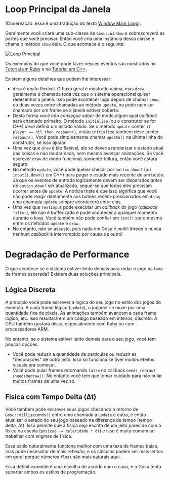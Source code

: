 # Loop Principal da Janela

(Observação: essa é uma tradução do texto [Window Main Loop](https://github.com/jlnr/gosu/wiki/Window-Main-Loop)).

Geralmente você criará uma sub-classe de `Gosu::Window` e sobrescreverá as partes que você precisar. Então você cria uma instância dessa classe e chama o método `show` dela. O que acontece é o seguinte:

![Loop Principal](https://github.com/jlnr/gosu/wiki/main_loop.png)

Os exemplos do que você pode fazer nesses eventos são mostrados no [Tutorial em Ruby](Tutorial-Ruby.md) e no [Tutorial em C++](https://github.com/jlnr/gosu/wiki/C---Tutorial).

Existem alguns detalhes que podem lhe interessar:

  * `draw` é _muito_ flexível. O fluxo geral é mostrado acima, mas `draw` geralmente é chamada toda vez que o sistema operacional quiser redesenhar a janela. Isso pode acontecer logo depois de chamar `show`, ou duas vezes entre chamadas ao método `update`, ou pode nem ser chamado por um frame se a janela estiver coberta.
  * Desta forma _você não consegue saber_ de modo algum qual _callback_ será chamado primeiro. O método `initialize` (ou o construtor se for C++) _deve_ definir um estado válido. Se o método `update` conter `if player == nil then respawn()`, então `initialize` também deve conter `respawn()`. Você pode simplesmente chamar `update()` na última linha do construtor, se isso ajudar.
  * Uma vez que `draw` é tão flexível, ele só deveria renderizar o estado atual das coisas e não mudar nada, nem mesmo avançar animações. Se você escrever `draw` de modo funcional, somente-leitura, então você estará seguro.
  * No método `update`, você pode querer checar por `button_down?` (ou `input().down()` em C++) para pegar o estado mais recente de um botão. Já que os eventos de entrada logicamente devem ser disparados _antes_ de `button_down?` ser atualizado, segue-se que todos eles precisam ocorrer antes de `update`. A notícia triste é que isso significa que você não pode reagir diretamente aos botões recém-pressionados em `draw`; uma chamada `update` sempre acontecerá entre elas.
  * Uma vez que `TextInput` pode executar um _callback_ do jogo (_callback_ `filter`), ele não é bufferizado e pode acontecer a qualquer momento durante o loop. Você também não pode confiar em `text()` ser o mesmo entre os métodos `update` e `draw`.
  * No entanto, não se assuste, pois nada em Gosu é _multi-thread_ e nunca nenhum _callback_ é interrompido por causa de outro!

# Degradação de Performance

O que acontece se o sistema estiver lento demais para rodar o jogo na taxa de frames esperada? Existem duas soluções principais.

## Lógica Discreta

A princípio você pode escrever a lógica do seu jogo no estilo dos jogos de exemplo. A cada frame lógico (`update`), o jogador se move por uma quantidade fixa de pixels. As animações também avançam a cada frame lógico, etc. Isso resultará em um código baseado em inteiros, discreto. A CPU também gostará disso, especialmente com Ruby ou com processadores ARM.

No entanto, se o sistema estiver lento demais para o seu jogo, você tem poucas opções:

  * Você pode reduzir a quantidade de partículas ou reduzir as "decorações" de outro jeito. Isso só funciona se tiver muitos efeitos visuais pra começar.
  * Você pode pular frames retornando `false` no callback `needs_redraw? `/`needsRedraw()`. No entanto você tem que tomar cuidado para não pular muitos frames de uma vez só.

## Física com Tempo Delta (Δt)

Você também pode escrever seus jogos checando o retorno de `Gosu::milliseconds()` entre uma chamada a `update` e outra, e então atualizar o estado do seu jogo baseado na diferença de tempo (tempo delta, Δt). Isso permite que a física seja escrita de um jeito parecido com a física da escola (`posicao += celeridade * dt`) e isso é muito comum ao trabalhar com _engines_ de física.

Esse estilo naturalmente funciona melhor com uma taxa de frames baixa, mas pode necessitar de mais reflexão, e os cálculos podem ser mais lentos em geral porque números `float` são mais naturais aqui.

Essa definitivamente é uma escolha de acordo com o caso, e o Gosu tenta suportar ambos os estilos de programação.

